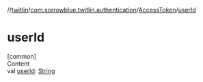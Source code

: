 //[twitlin](../../index.md)/[com.sorrowblue.twitlin.authentication](../index.md)/[AccessToken](index.md)/[userId](user-id.md)



# userId  
[common]  
Content  
val [userId](user-id.md): [String](https://kotlinlang.org/api/latest/jvm/stdlib/kotlin/-string/index.html)  




